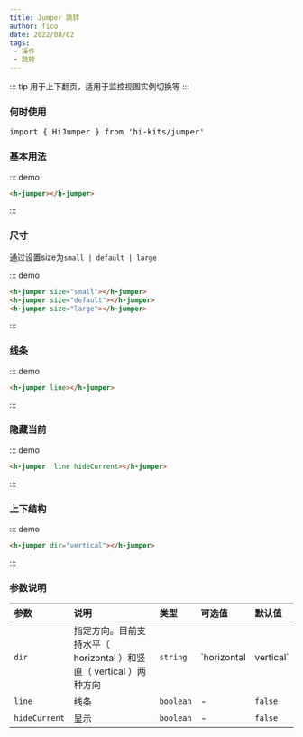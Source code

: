 ```yaml
---
title: Jumper 跳转
author: fico
date: 2022/08/02
tags:
 - 操作
 - 跳转
---
```

::: tip
用于上下翻页，适用于监控视图实例切换等
:::
### 何时使用
<pre class="language-ts">
import { HiJumper } from 'hi-kits/jumper'
</pre>

### 基本用法

::: demo
```html
<h-jumper></h-jumper>

```
:::

### 尺寸
通过设置size为`small | default | large`

::: demo
```html
<h-jumper size="small"></h-jumper>
<h-jumper size="default"></h-jumper>
<h-jumper size="large"></h-jumper>

```
:::

### 线条
::: demo
```html
<h-jumper line></h-jumper>

```
:::

### 隐藏当前
::: demo
```html
<h-jumper  line hideCurrent></h-jumper>

```
:::

### 上下结构
::: demo
```html
<h-jumper dir="vertical"></h-jumper>

```
:::
### 参数说明

|参数|说明|类型|可选值|默认值
|:--|:--|:--|:-----|:---
| `dir`| 指定方向。目前支持水平（ horizontal ）和竖直（ vertical ）两种方向 |  `string` |  `horizontal | vertical` | `horizontal`
| `line`| 线条 |  `boolean` | - | `false`
| `hideCurrent`| 显示 |  `boolean` | - | `false`


